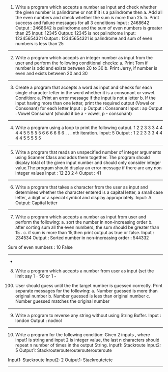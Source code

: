 1. Write a program which accepts a number as input and check whether the given number is
palindrome or not If it is a palindrome then
a. Add all the even numbers and check whether the sum is more than 25.
b. Print success and failure messages for all 3 conditions
Input : 2468642
Output : 2468642 is palindrome and the sum of even numbers is greater than 25
Input: 12345
Output: 12345 is not palindrome
Input: 12345654321
Output : 12345654321 is palindrome and sum of even numbers is less than 25
------------------------------------------------------------------------------------------------------------------------
2. Write a program which accepts an integer number as input from the user and perform the
following conditional checks:
a. Print Tom if number is odd and exists between 20 to 30
b. Print Jerry, if number is even and exists between 20 and 30
------------------------------------------------------------------------------------------------------------------------
3. Create a program that accepts a word as input and checks for each single character letter in
the word whether it is a consonant or vowel.
Condition:
a. Print an error message if the input is not a letter
b. If the input having more than one letter, print the required output
(Vowel or Consonant) for each letter
Input : p
Output : Consonant
Input : ap
Output : Vowel Consonant (should it be a - vowel, p - consonant)
-------------------------------------------------------------------------------------------------------------------------

4. Write a program using a loop to print the following output. 1 2 2 3 3 3 4 4 4 4 5 5 5 5 5 6 6 6 6
6 6 . . . nth iteration.
Input: 5
Output : 1 2 2 3 3 3 4 4 4 4 5 5 5 5 5
------------------------------------------------------------------------------------------------------------------------------

5. Write a program that reads an unspecified number of integer arguments using Scanner Class
and adds them together. The program should display total of the given input number and should
only consider integer value.The program should display an error message if there are any non
integer values
Input : 12 23 2 4
Output : 41
-------------------------------------------------------------------------------------------------------------------------------

6. Write a program that takes a character from the user as input and determines whether the
character entered is a capital letter, a small case letter, a digit or a special symbol and display
appropriately.
Input: A
Output: Capital letter
-------------------------------------------------------------------------------------------------------------------------------
7. Write a program which accepts a number as input from user and perform the following:
a. sort the number in non-increasing order
b. after sorting sum all the even numbers, the sum should be greater than 15 .
c. if sum is more than 15,then print output as true or false.
Input : 234534
Output : Sorted number in non-increasing order : 544332

Sum of even numbers : 10
False

-------------------------------------------------------------------------------------------------------------------------------
-
8. Write a program which accepts a number from user as input (set the limit say 1 - 50 or 1 -
100) User should guess until the the target number is guessed correctly.
Print separate messages for the following:
a. Number guessed is more than original number
b. Number guessed is less than original number
c. Number guessed matches the original number
-------------------------------------------------------------------------------------------------------------------------------

9. Write a program to reverse any string without using String Buffer.
Input : london
Output : nodnol
-----------------------------------------------------------------------------------------------------------------------------
10. Write a program for the following condition:
Given 2 inputs , where input1 is string and input 2 is integer value, the last n characters should
repeat n number of times in the output String.
Input1: Stackroute
Input2: 5
Output1: Stackrouterouterouterouterouteroute

Input1: Stackroute
Input2: 2
Output1: Stackroutetete

-------------------------------------------------------------------------------------------------------------------------------